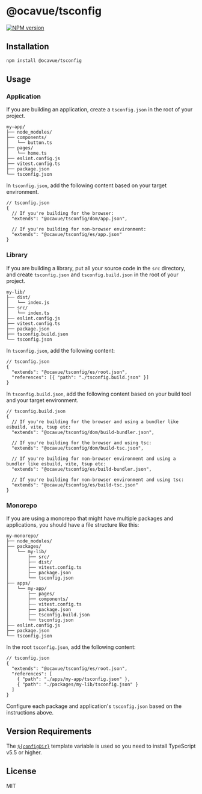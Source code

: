 # @ocavue/tsconfig

[![NPM version](https://img.shields.io/npm/v/@ocavue/tsconfig?color=a1b858&label=)](https://www.npmjs.com/package/@ocavue/tsconfig)

## Installation

```bash
npm install @ocavue/tsconfig
```

## Usage

### Application

If you are building an application, create a `tsconfig.json` in the root of your project.

```
my-app/
├── node_modules/
├── components/
│   └── button.ts
├── pages/
│   └── home.ts
├── eslint.config.js
├── vitest.config.ts
├── package.json
└── tsconfig.json
```

In `tsconfig.json`, add the following content based on your target environment.

```jsonc
// tsconfig.json
{
  // If you're building for the browser:
  "extends": "@ocavue/tsconfig/dom/app.json",

  // If you're building for non-browser environment:
  "extends": "@ocavue/tsconfig/es/app.json"
}
```

### Library

If you are building a library, put all your source code in the `src` directory, and create `tsconfig.json` and `tsconfig.build.json` in the root of your project.

```
my-lib/
├── dist/
│   └── index.js
├── src/
│   └── index.ts
├── eslint.config.js
├── vitest.config.ts
├── package.json
├── tsconfig.build.json
└── tsconfig.json
```

In `tsconfig.json`, add the following content:

```jsonc
// tsconfig.json
{
  "extends": "@ocavue/tsconfig/es/root.json",
  "references": [{ "path": "./tsconfig.build.json" }]
}
```

In `tsconfig.build.json`, add the following content based on your build tool and your target environment.

```jsonc
// tsconfig.build.json
{
  // If you're building for the browser and using a bundler like esbuild, vite, tsup etc:
  "extends": "@ocavue/tsconfig/dom/build-bundler.json",

  // If you're building for the browser and using tsc:
  "extends": "@ocavue/tsconfig/dom/build-tsc.json",

  // If you're building for non-browser environment and using a bundler like esbuild, vite, tsup etc:
  "extends": "@ocavue/tsconfig/es/build-bundler.json",

  // If you're building for non-browser environment and using tsc:
  "extends": "@ocavue/tsconfig/es/build-tsc.json"
}
```

### Monorepo

If you are using a monorepo that might have multiple packages and applications, you should have a file structure like this:

```
my-monorepo/
├── node_modules/
├── packages/
│   └── my-lib/
│       ├── src/
│       ├── dist/
│       ├── vitest.config.ts
│       ├── package.json
│       └── tsconfig.json
├── apps/
│   └── my-app/
│       ├── pages/
│       ├── components/
│       ├── vitest.config.ts
│       ├── package.json
│       ├── tsconfig.build.json
│       └── tsconfig.json
├── eslint.config.js
├── package.json
└── tsconfig.json
```

In the root `tsconfig.json`, add the following content:

```jsonc
// tsconfig.json
{
  "extends": "@ocavue/tsconfig/es/root.json",
  "references": [
    { "path": "./apps/my-app/tsconfig.json" },
    { "path": "./packages/my-lib/tsconfig.json" }
  ]
}
```

Configure each package and application's `tsconfig.json` based on the instructions above.

## Version Requirements

The [`${configDir}`](https://www.typescriptlang.org/docs/handbook/release-notes/typescript-5-5.html#the-configdir-template-variable-for-configuration-files) template variable is used so you need to install TypeScript v5.5 or higher.

## License

MIT
